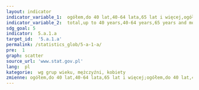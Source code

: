 ```yaml
---
layout: indicator
indicator_variable_1:  ogółem,do 40 lat,40-64 lata,65 lat i więcej,ogółem_,do 40 lat_,40-64 lata_,65 lat i więcej_,ogółem__,do 40 lat__,40-64 lata__,65 lat i więcej__
indicator_variable_2:  total,up to 40 years,40-64 years,65 years and more,total_,up to 40 years_,50-64 years_,65 years and more_,total__,up to 40 years__,40-64 years__,65 years and more__
sdg_goal: 5
indicator:  5.a.1.a
target_id:  '5.a.1.a'
permalink: /statistics_glob/5-a-1-a/
pre:  1
graph: scatter
source_url: 'www.stat.gov.pl'
lang:  pl
kategorie:  wg grup wieku, mężczyźni, kobiety
zmienne: ogółem,do 40 lat,40-64 lata,65 lat i więcej;ogółem,do 40 lat,40-64 lata,65 lat i więcej;ogółem,do 40 lat,40-64 lata,65 lat i więcej
---
```

